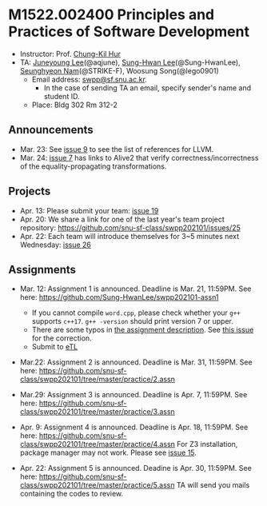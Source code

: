 # M1522.002400 Principles and Practices of Software Development

- Instructor: Prof. [Chung-Kil Hur](http://sf.snu.ac.kr/gil.hur)
- TA: [Juneyoung Lee](http://sf.snu.ac.kr/juneyoung.lee/)(@aqjune), [Sung-Hwan Lee](http://sf.snu.ac.kr/sunghwan.lee/)(@Sung-HwanLee), [Seunghyeon Nam](https://sf.snu.ac.kr/seunghyeon.nam/)(@STRIKE-F), Woosung Song(@lego0901)
    + Email address: swpp@sf.snu.ac.kr. 
        * In the case of sending TA an email, specify sender's name and student ID.  
    + Place: Bldg 302 Rm 312-2 

## Announcements 

- Mar. 23: See [issue 9](https://github.com/snu-sf-class/swpp202101/issues/9) to see the list of references for LLVM.
- Mar. 24: [issue 7](https://github.com/snu-sf-class/swpp202101/issues/7) has links to Alive2 that verify correctness/incorrectness of the equality-propagating transformations.

## Projects

- Apr. 13: Please submit your team: [issue 19](https://github.com/snu-sf-class/swpp202101/issues/19)
- Apr. 20: We share a link for one of the last year's team project repository: https://github.com/snu-sf-class/swpp202101/issues/25
- Apr. 22: Each team will introduce themselves for 3~5 minutes next Wednesday: [issue 26](https://github.com/snu-sf-class/swpp202101/issues/26)

## Assignments

- Mar. 12: Assignment 1 is announced. Deadline is Mar. 21, 11:59PM.
  See here: https://github.com/Sung-HwanLee/swpp202101-assn1
  - If you cannot compile `word.cpp`, please check whether your `g++` supports `c++17`. `g++ -version` should print version 7 or upper.
  - There are some typos in [the assignment description](https://github.com/Sung-HwanLee/swpp202101-assn1/blob/master/README.md).
    See [this issue](https://github.com/Sung-HwanLee/swpp202101-assn1/issues/2) for the correction.
  - Submit to [eTL](http://etl.snu.ac.kr/mod/assign/view.php?id=1441775)

- Mar.22: Assignment 2 is announced. Deadline is Mar. 31, 11:59PM.
  See here: https://github.com/snu-sf-class/swpp202101/tree/master/practice/2.assn

- Mar.29: Assignment 3 is announced. Deadline is Apr. 7, 11:59PM.
  See here: https://github.com/snu-sf-class/swpp202101/tree/master/practice/3.assn

- Apr. 9: Assignment 4 is announced. Deadline is Apr. 18, 11:59PM.
  See here: https://github.com/snu-sf-class/swpp202101/tree/master/practice/4.assn
  For Z3 installation, package manager may not work. Please see [issue 15](https://github.com/snu-sf-class/swpp202101/issues/15).

- Apr. 22: Assignment 5 is announced. Deadine is Apr. 30, 11:59PM.
  See here: https://github.com/snu-sf-class/swpp202101/tree/master/practice/5.assn
  TA will send you mails containing the codes to review.
